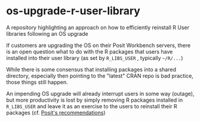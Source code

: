 # os-upgrade-r-user-library
A repository highlighting an approach on how to efficiently reinstall R User libraries following an OS upgrade

If customers are upgrading the OS on their Posit Workbench servers, there is an open question what to do with the R packages that users have installed into their user library (as set by `R_LIBS_USER` , typically `~/R/...`)

While there is some consensus that installing packages into a shared directory, especially then pointing to the "latest" CRAN repo is bad practice, those things still happen.

An impending OS upgrade will already interrupt users in some way (outage), but more productivity is lost by simply removing R packages installed in `R_LIBS_USER` and leave it as an exercise to the users to reinstall their R packages (cf. [Posit's recommendations](https://docs.posit.co/how-to-guides/upgrade-os-and-product/phase2-migrate/#remove-user-libraries)) 
